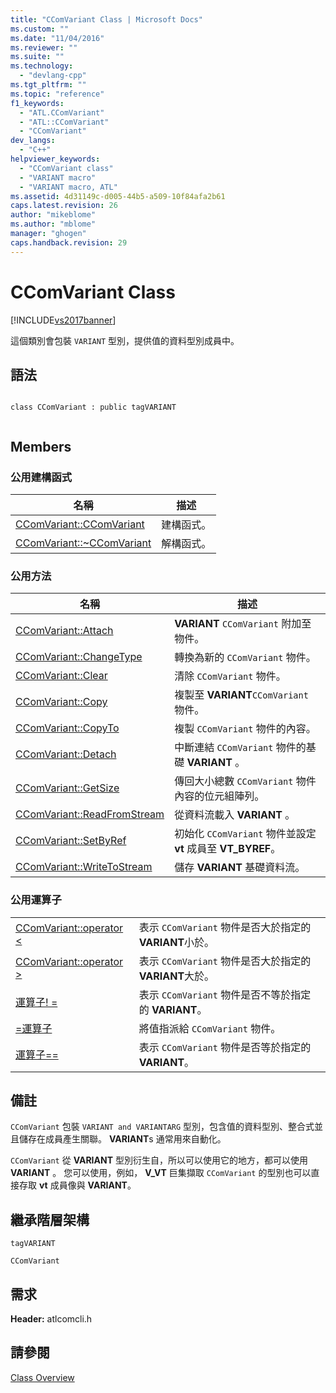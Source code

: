 ```yaml
---
title: "CComVariant Class | Microsoft Docs"
ms.custom: ""
ms.date: "11/04/2016"
ms.reviewer: ""
ms.suite: ""
ms.technology: 
  - "devlang-cpp"
ms.tgt_pltfrm: ""
ms.topic: "reference"
f1_keywords: 
  - "ATL.CComVariant"
  - "ATL::CComVariant"
  - "CComVariant"
dev_langs: 
  - "C++"
helpviewer_keywords: 
  - "CComVariant class"
  - "VARIANT macro"
  - "VARIANT macro, ATL"
ms.assetid: 4d31149c-d005-44b5-a509-10f84afa2b61
caps.latest.revision: 26
author: "mikeblome"
ms.author: "mblome"
manager: "ghogen"
caps.handback.revision: 29
---
```

# CComVariant Class
[!INCLUDE[vs2017banner](../../assembler/inline/includes/vs2017banner.md)]

這個類別會包裝 `VARIANT` 型別，提供值的資料型別成員中。  
  
## 語法  
  
```  
  
class CComVariant : public tagVARIANT  
  
```  
  
## Members  
  
### 公用建構函式  
  
|名稱|描述|  
|--------|--------|  
|[CComVariant::CComVariant](../Topic/CComVariant::CComVariant.md)|建構函式。|  
|[CComVariant::~CComVariant](../Topic/CComVariant::~CComVariant.md)|解構函式。|  
  
### 公用方法  
  
|名稱|描述|  
|--------|--------|  
|[CComVariant::Attach](../Topic/CComVariant::Attach.md)|**VARIANT** `CComVariant` 附加至物件。|  
|[CComVariant::ChangeType](../Topic/CComVariant::ChangeType.md)|轉換為新的 `CComVariant` 物件。|  
|[CComVariant::Clear](../Topic/CComVariant::Clear.md)|清除 `CComVariant` 物件。|  
|[CComVariant::Copy](../Topic/CComVariant::Copy.md)|複製至 **VARIANT**`CComVariant` 物件。|  
|[CComVariant::CopyTo](../Topic/CComVariant::CopyTo.md)|複製 `CComVariant` 物件的內容。|  
|[CComVariant::Detach](../Topic/CComVariant::Detach.md)|中斷連結 `CComVariant` 物件的基礎 **VARIANT** 。|  
|[CComVariant::GetSize](../Topic/CComVariant::GetSize.md)|傳回大小總數 `CComVariant` 物件內容的位元組陣列。|  
|[CComVariant::ReadFromStream](../Topic/CComVariant::ReadFromStream.md)|從資料流載入 **VARIANT** 。|  
|[CComVariant::SetByRef](../Topic/CComVariant::SetByRef.md)|初始化 `CComVariant` 物件並設定 **vt** 成員至 **VT\_BYREF**。|  
|[CComVariant::WriteToStream](../Topic/CComVariant::WriteToStream.md)|儲存 **VARIANT** 基礎資料流。|  
  
### 公用運算子  
  
|||  
|-|-|  
|[CComVariant::operator \<](../Topic/CComVariant::operator%20%3C.md)|表示 `CComVariant` 物件是否大於指定的 **VARIANT**小於。|  
|[CComVariant::operator \>](../Topic/CComVariant::operator%20%3E.md)|表示 `CComVariant` 物件是否大於指定的 **VARIANT**大於。|  
|[運算子\! \=](../Topic/CComVariant::operator%20!=.md)|表示 `CComVariant` 物件是否不等於指定的 **VARIANT**。|  
|[\=運算子](../Topic/CComVariant::operator%20=.md)|將值指派給 `CComVariant` 物件。|  
|[運算子\=\=](../Topic/CComVariant::operator%20==.md)|表示 `CComVariant` 物件是否等於指定的 **VARIANT**。|  
  
## 備註  
 `CComVariant` 包裝 `VARIANT and VARIANTARG` 型別，包含值的資料型別、整合式並且儲存在成員產生關聯。  **VARIANT**s 通常用來自動化。  
  
 `CComVariant` 從 **VARIANT** 型別衍生自，所以可以使用它的地方，都可以使用 **VARIANT** 。  您可以使用，例如， **V\_VT** 巨集擷取 `CComVariant` 的型別也可以直接存取 **vt** 成員像與 **VARIANT**。  
  
## 繼承階層架構  
 `tagVARIANT`  
  
 `CComVariant`  
  
## 需求  
 **Header:** atlcomcli.h  
  
## 請參閱  
 [Class Overview](../../atl/atl-class-overview.md)